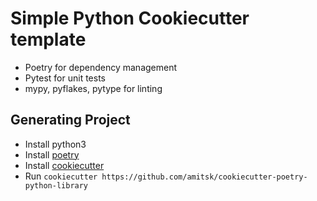 # Simple Python Cookiecutter template

- Poetry for dependency management
- Pytest for unit tests
- mypy, pyflakes, pytype for linting

## Generating Project

- Install python3
- Install [poetry](https://python-poetry.org/docs/master/#installing-with-the-official-installer)
- Install [cookiecutter](https://github.com/cookiecutter/cookiecutter/blob/1.7.2/docs/index.rst)
- Run `cookiecutter https://github.com/amitsk/cookiecutter-poetry-python-library`
